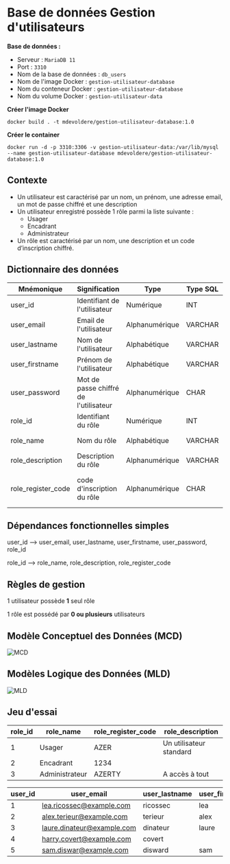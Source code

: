 # Base de données Gestion d'utilisateurs 

**Base de données :** 
- Serveur : `MariaDB 11`
- Port : `3310`
- Nom de la base de données : `db_users` 
- Nom de l'image Docker : `gestion-utilisateur-database`
- Nom du conteneur Docker : `gestion-utilisateur-database` 
- Nom du volume Docker :  `gestion-utilisateur-data`

**Créer l'image Docker**

`docker build . -t mdevoldere/gestion-utilisateur-database:1.0`

**Créer le container**

`docker run -d -p 3310:3306 -v gestion-utilisateur-data:/var/lib/mysql --name gestion-utilisateur-database mdevoldere/gestion-utilisateur-database:1.0`

## Contexte 

- Un utilisateur est caractérisé par un nom, un prénom, une adresse email, un mot de passe chiffré et une description
- Un utilisateur enregistré possède 1 rôle parmi la liste suivante :
    - Usager
    - Encadrant
    - Administrateur
- Un rôle est caractérisé par un nom, une description et un code d’inscription chiffré.


## Dictionnaire des données 

| Mnémonique | Signification | Type | Type SQL | Longueur | Remarques |
| --- | --- | --- | --- | ---| ---|
| user_id | Identifiant de l'utilisateur | Numérique | INT | 11 | Identifiant, A.I |
| user_email | Email de l'utilisateur | Alphanumérique | VARCHAR | 50 | Obligatoire, unique |
| user_lastname | Nom de l'utilisateur | Alphabétique | VARCHAR | 50 | Obligatoire |
| user_firstname | Prénom de l'utilisateur | Alphabétique | VARCHAR | 50 | Facultatif |
| user_password | Mot de passe chiffré de l'utilisateur | Alphanumérique | CHAR | 128 | Obligatoire, chiffré avec Argon2 |
| role_id | Identifiant du rôle | Numérique | INT | 11 | Identifiant, A.I  |
| role_name | Nom du rôle | Alphabétique | VARCHAR | 50 | Obligatoire, unique |
| role_description | Description du rôle | Alphanumérique | VARCHAR | 255 | Facultatif |
| role_register_code | code d'inscription du rôle | Alphanumérique | CHAR | 128 | Obligatoire, chiffré avec Argon2 |

## Dépendances fonctionnelles simples 

user_id --> user_email, user_lastname, user_firstname, user_password, role_id

role_id --> role_name, role_description, role_register_code


## Règles de gestion

1 utilisateur possède **1** seul rôle

1 rôle est possédé par **0 ou plusieurs** utilisateurs

## Modèle Conceptuel des Données (MCD)

![MCD](./db_users-MCD.png)

## Modèles Logique des Données (MLD) 

![MLD](./db_users-MLD.png)


## Jeu d'essai 


| role_id | role_name | role_register_code | role_description | 
| --- | --- | --- | --- | 
| 1 | Usager | AZER | Un utilisateur standard |
| 2 | Encadrant | 1234 |  |
| 3 | Administrateur | AZERTY | A accès à tout |

| user_id | user_email | user_lastname | user_firstname | user_password | role_id |
| --- | --- | --- | --- | --- | --- | 
| 1 | lea.ricossec@example.com | ricossec | lea | azerty | 3 | 
| 2 | alex.terieur@example.com | terieur | alex | 123456 | 1 | 
| 3 | laure.dinateur@example.com | dinateur | laure | 1234 | 2 | 
| 4 | harry.covert@example.com | covert | | azer | 1 | 
| 5 | sam.diswar@example.com | disward | sam | aqw123 | 2 | 

